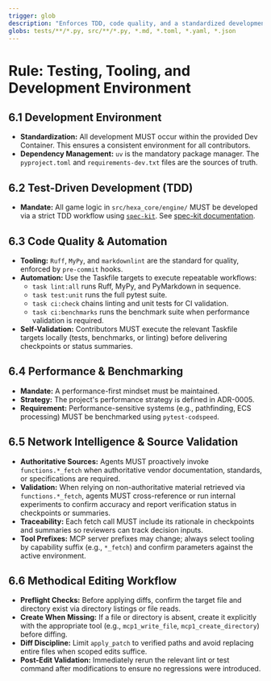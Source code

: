 ```yaml
---
trigger: glob
description: "Enforces TDD, code quality, and a standardized development environment."
globs: tests/**/*.py, src/**/*.py, *.md, *.toml, *.yaml, *.json
---
```


# Rule: Testing, Tooling, and Development Environment

## 6.1 Development Environment

* **Standardization:** All development MUST occur within the provided Dev Container. This ensures a consistent environment for all contributors.
* **Dependency Management:** `uv` is the mandatory package manager. The `pyproject.toml` and `requirements-dev.txt` files are the sources of truth.

## 6.2 Test-Driven Development (TDD)

* **Mandate:** All game logic in `src/hexa_core/engine/` MUST be developed via a strict TDD workflow using [`spec-kit`](https://github.com/github/spec-kit). See [spec-kit documentation](https://github.com/github/spec-kit).

## 6.3 Code Quality & Automation

* **Tooling:** `Ruff`, `MyPy`, and `markdownlint` are the standard for quality, enforced by `pre-commit` hooks.
* **Automation:** Use the Taskfile targets to execute repeatable workflows:
  * `task lint:all` runs Ruff, MyPy, and PyMarkdown in sequence.
  * `task test:unit` runs the full pytest suite.
  * `task ci:check` chains linting and unit tests for CI validation.
  * `task ci:benchmarks` runs the benchmark suite when performance validation is required.
* **Self-Validation:** Contributors MUST execute the relevant Taskfile targets locally (tests, benchmarks, or linting) before delivering checkpoints or status summaries.

## 6.4 Performance & Benchmarking

* **Mandate:** A performance-first mindset must be maintained.
* **Strategy:** The project's performance strategy is defined in ADR-0005.
* **Requirement:** Performance-sensitive systems (e.g., pathfinding, ECS processing) MUST be benchmarked using `pytest-codspeed`.

## 6.5 Network Intelligence & Source Validation

* **Authoritative Sources:** Agents MUST proactively invoke `functions.*_fetch` when authoritative vendor documentation, standards, or specifications are required.
* **Validation:** When relying on non-authoritative material retrieved via `functions.*_fetch`, agents MUST cross-reference or run internal experiments to confirm accuracy and report verification status in checkpoints or summaries.
* **Traceability:** Each fetch call MUST include its rationale in checkpoints and summaries so reviewers can track decision inputs.
* **Tool Prefixes:** MCP server prefixes may change; always select tooling by capability suffix (e.g., `*_fetch`) and confirm parameters against the active environment.

## 6.6 Methodical Editing Workflow

* **Preflight Checks:** Before applying diffs, confirm the target file and directory exist via directory listings or file reads.
* **Create When Missing:** If a file or directory is absent, create it explicitly with the appropriate tool (e.g., `mcp1_write_file`, `mcp1_create_directory`) before diffing.
* **Diff Discipline:** Limit `apply_patch` to verified paths and avoid replacing entire files when scoped edits suffice.
* **Post-Edit Validation:** Immediately rerun the relevant lint or test command after modifications to ensure no regressions were introduced.
